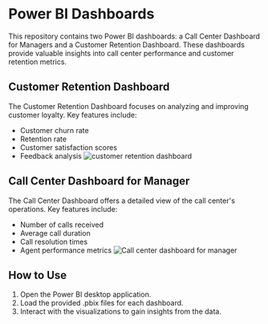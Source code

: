 # Power BI Dashboards

This repository contains two Power BI dashboards: a Call Center Dashboard for Managers and a Customer Retention Dashboard. These dashboards provide valuable insights into call center performance and customer retention metrics.

## Customer Retention Dashboard

The Customer Retention Dashboard focuses on analyzing and improving customer loyalty. Key features include:
- Customer churn rate
- Retention rate
- Customer satisfaction scores
- Feedback analysis
![customer retention dashboard](https://github.com/ChaitaleePatil/Call-Centre-Data-Analysis/assets/163013839/10a0bf14-668a-4d7b-9d4f-08664f9b6fcb)

## Call Center Dashboard for Manager

The Call Center Dashboard offers a detailed view of the call center's operations. Key features include:
- Number of calls received
- Average call duration
- Call resolution times
- Agent performance metrics
![Call center dashboard for manager](https://github.com/ChaitaleePatil/Call-Centre-Data-Analysis/assets/163013839/f891592e-2f3a-4cee-aaaf-cf795397ff2f)

## How to Use

1. Open the Power BI desktop application.
2. Load the provided .pbix files for each dashboard.
3. Interact with the visualizations to gain insights from the data.


